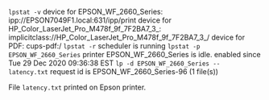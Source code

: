 `lpstat -v`
device for EPSON_WF_2660_Series: ipp://EPSON7049F1.local:631/ipp/print
device for HP_Color_LaserJet_Pro_M478f_9f_7F2BA7_3_: implicitclass://HP_Color_LaserJet_Pro_M478f_9f_7F2BA7_3_/
device for PDF: cups-pdf:/
`lpstat -r`
scheduler is running
`lpstat -p EPSON_WF_2660_Series`
printer EPSON_WF_2660_Series is idle.  enabled since Tue 29 Dec 2020 09:36:38 EST
`lp -d EPSON_WF_2660_Series -- latency.txt`
request id is EPSON_WF_2660_Series-96 (1 file(s))

File `latency.txt` printed on Epson printer.


